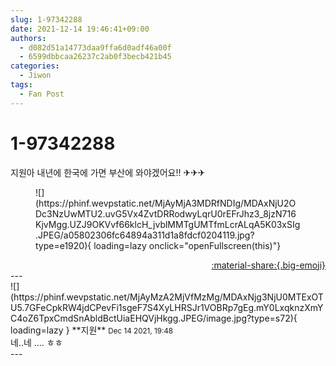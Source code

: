 ```yaml
---
slug: 1-97342288
date: 2021-12-14 19:46:41+09:00
authors:
  - d082d51a14773daa9ffa6d0adf46a00f
  - 6599dbbcaa26237c2ab0f3becb421b45
categories:
  - Jiwon
tags:
  - Fan Post
---
```


# 1-97342288

<div class="post-container" markdown="1">
<div class="content-container md-sidebar__scrollwrap" markdown="1">

지원아 내년에 한국에 가면 부산에 와야겠어요!! ✈✈✈
<figure markdown="1">
![](https://phinf.wevpstatic.net/MjAyMjA3MDRfNDIg/MDAxNjU2ODc3NzUwMTU2.uvG5Vx4ZvtDRRodwyLqrU0rEFrJhz3_8jzN716KjvMgg.UZJ9OKVvf66klcH_jvblMMTgUMTfmLcrALqA5K03xSIg.JPEG/a05802306fc64894a311d1a8fdcf0204119.jpg?type=e1920){ loading=lazy onclick="openFullscreen(this)"}
</figure>


</div>
</div>

<div style="text-align: right;" markdown="1">
<a href="https://weverse.io/fromis9/fanpost/1-97342288" style="text-align: right;">:material-share:{.big-emoji}</a>
</div>
---

<div class="comments-container md-sidebar__scrollwrap" markdown="1">
<div class="comment" markdown="1">
<div class='id-container' markdown="1">
![](https://phinf.wevpstatic.net/MjAyMzA2MjVfMzMg/MDAxNjg3NjU0MTExOTU5.7GFeCpkRW4jdCPevFi1sgeF7S4XyLHRSJr1VOBRp7gEg.mY0LxqknzXmYC4oZ6TpxCmdSnAbldBctUiaEHQVjHkgg.JPEG/image.jpg?type=s72){ loading=lazy }
**<span class="artist">지원</span>** <small>Dec 14 2021, 19:48</small><br>
</div>
<div class='comment-body' markdown="1">
네..네 .... ㅎㅎ
</div>
</div>
</div>
---
